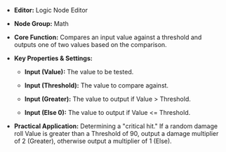 - **Editor:** Logic Node Editor
    
- **Node Group:** Math
    
- **Core Function:** Compares an input value against a threshold and outputs one of two values based on the comparison.
    
- **Key Properties & Settings:**
    
    - **Input (Value):** The value to be tested.
        
    - **Input (Threshold):** The value to compare against.
        
    - **Input (Greater):** The value to output if Value > Threshold.
        
    - **Input (Else 0):** The value to output if Value <= Threshold.
        
- **Practical Application:** Determining a "critical hit." If a random damage roll Value is greater than a Threshold of 90, output a damage multiplier of 2 (Greater), otherwise output a multiplier of 1 (Else).